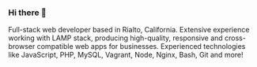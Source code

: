 ### Hi there 👋
 
Full-stack web developer based in Rialto, California. Extensive experience working with LAMP stack, producing high-quality, responsive and cross-browser compatible web apps for businesses. Experienced technologies like JavaScript, PHP, MySQL, Vagrant, Node, Nginx, Bash, Git and more! 

<!--
**lloan/lloan** is a ✨ _special_ ✨ repository because its `README.md` (this file) appears on your GitHub profile.

Here are some ideas to get you started:

- 🔭 I’m currently working on ...
- 🌱 I’m currently learning ...
- 👯 I’m looking to collaborate on ...
- 🤔 I’m looking for help with ...
- 💬 Ask me about ...
- 📫 How to reach me: ...
- 😄 Pronouns: ...
- ⚡ Fun fact: ...
-->
